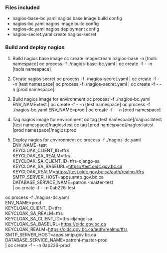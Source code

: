 ### Files included

* nagios-base-bc.yaml nagios base image build config
* nagios-bc.yaml nagios image build config
* nagios-dc.yaml nagios deployment config
* nagios-secret.yaml create nagios-secret

### Build and deploy nagios

1. Build nagios base image
oc create imagestream nagios-base -n [tools namespace]
oc process -f ./nagios-base-bc.yaml | oc create -f - -n [tools namespace]

2. Create nagios secret
oc process -f ./nagios-secret.yaml | oc create -f - -n [test namespace]
oc process -f ./nagios-secret.yaml | oc create -f - -n [prod namespace]

3. Build nagios image for environment
oc process -f ./nagios-bc.yaml ENV_NAME=test | oc create -f - -n [test namespace]
oc process -f ./nagios-bc.yaml ENV_NAME=prod | oc create -f - -n [prod namespace]

4. Tag nagios image for environment
oc tag [test namespace]/nagios:latest [test namespace]/nagios:test
oc tag [prod namespace]/nagios:latest [prod namespace]/nagios:prod

4. Deploy nagios for environment
oc process -f ./nagios-dc.yaml \
ENV_NAME=test \
KEYCLOAK_CLIENT_ID=tfrs \
KEYCLOAK_SA_REALM=tfrs \
KEYCLOAK_SA_CLIENT_ID=tfrs-django-sa \
KEYCLOAK_SA_BASEURL=https://test.oidc.gov.bc.ca \
KEYCLOAK_REALM=https://test.oidc.gov.bc.ca/auth/realms/tfrs \
SMTP_SERVER_HOST=apps.smtp.gov.bc.ca \
DATABASE_SERVICE_NAME=patroni-master-test \
| oc create -f - -n 0ab226-test

oc process -f ./nagios-dc.yaml \
ENV_NAME=prod \
KEYCLOAK_CLIENT_ID=tfrs \
KEYCLOAK_SA_REALM=tfrs \
KEYCLOAK_SA_CLIENT_ID=tfrs-django-sa \
KEYCLOAK_SA_BASEURL=https://oidc.gov.bc.ca \
KEYCLOAK_REALM=https://oidc.gov.bc.ca/auth/realms/tfrs \
SMTP_SERVER_HOST=apps.smtp.gov.bc.ca \
DATABASE_SERVICE_NAME=patroni-master-prod \
| oc create -f - -n 0ab226-prod
